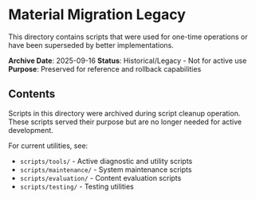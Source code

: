 # Material Migration Legacy

This directory contains scripts that were used for one-time operations or have been superseded by better implementations.

**Archive Date**: 2025-09-16
**Status**: Historical/Legacy - Not for active use
**Purpose**: Preserved for reference and rollback capabilities

## Contents

Scripts in this directory were archived during script cleanup operation.
These scripts served their purpose but are no longer needed for active development.

For current utilities, see:
- `scripts/tools/` - Active diagnostic and utility scripts
- `scripts/maintenance/` - System maintenance scripts
- `scripts/evaluation/` - Content evaluation scripts
- `scripts/testing/` - Testing utilities
